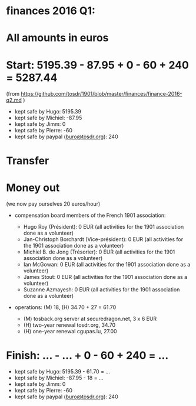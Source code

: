 # finances 2016 Q1:

# All amounts in euros

# Start: 5195.39 - 87.95 + 0 - 60 + 240 = 5287.44
(from https://github.com/tosdr/1901/blob/master/finances/finance-2016-q2.md )

* kept safe by Hugo: 5195.39
* kept safe by Michiel: -87.95
* kept safe by Jimm: 0
* kept safe by Pierre: -60
* kept safe by paypal (buro@tosdr.org): 240

# Transfer

# Money out

(we now pay ourselves 20 euros/hour)

* compensation board members of the French 1901 association:
   * Hugo Roy (Président):			0 EUR (all activities for the 1901 association done as a volunteer)
   * Jan-Christoph Borchardt (Vice-président):	0 EUR (all activities for the 1901 association done as a volunteer)
   * Michiel B. de Jong (Trésorier):		0 EUR (all activities for the 1901 association done as a volunteer)
   * Ian McGowan:				0 EUR (all activities for the 1901 association done as a volunteer)
   * James Stout:				0 EUR (all activities for the 1901 association done as a volunteer)
   * Suzanne Azmayesh:				0 EUR (all activities for the 1901 association done as a volunteer)

* operations: (M) 18, (H) 34.70 + 27 = 61.70
    * (M) tosback.org server at securedragon.net, 3 x 6 EUR
    * (H) two-year renewal tosdr.org, 34.70
    * (H) one-year renewal cgupas.lu, 27.00

# Finish: ... - ... + 0 - 60 + 240 = ...

* kept safe by Hugo: 5195.39 - 61.70 = ...
* kept safe by Michiel: -87.95 - 18 = ...
* kept safe by Jimm: 0
* kept safe by Pierre: -60
* kept safe by paypal (buro@tosdr.org): 240

